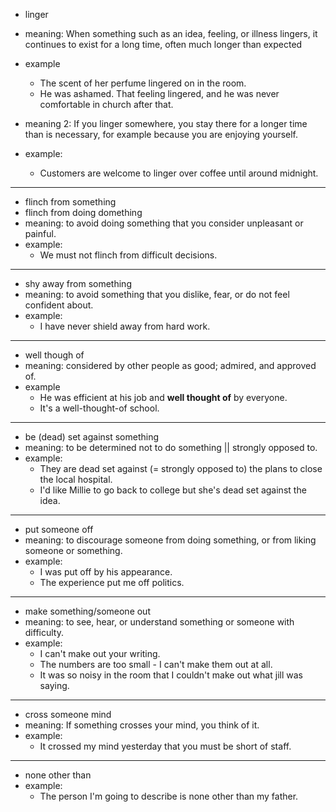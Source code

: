 - linger
- meaning: When something such as an idea, feeling, or illness lingers, it continues to exist for a long time, often much longer than expected
- example
    - The scent of her perfume lingered on in the room.
    - He was ashamed. That feeling lingered, and he was never comfortable in church after that. 


- meaning 2: If you linger somewhere, you stay there for a longer time than is necessary, for example because you are enjoying yourself.
- example:
    - Customers are welcome to linger over coffee until around midnight.

---
- flinch from something
- flinch from doing domething
- meaning: to avoid doing something that you consider unpleasant or painful.
- example:
    - We must not flinch from difficult decisions.
---
- shy away from something
- meaning: to avoid something that you dislike, fear, or do not feel confident about.
- example:
    - I have never shield away from hard work.
---
- well though of
- meaning: considered by other people as good; admired, and approved of.
- example
    - He was efficient at his job and **well thought of** by everyone.
    - It's a well-thought-of school.

---
- be (dead) set against something
- meaning: to be determined not to do something || strongly opposed to.
- example:
    - They are dead set against (= strongly opposed to) the plans to close the local hospital.
    - I'd like Millie to go back to college but she's dead set against the idea.

---
- put someone off
- meaning: to discourage someone from doing something, or from liking someone or something.
- example:
    - I was put off by his appearance.
    - The experience put me off politics.

---
- make something/someone out
- meaning: to see, hear, or understand something or someone with difficulty.
- example:
    - I can't make out your writing.
    - The numbers are too small - I can't make them out at all.
    - It was so noisy in the room that I couldn't make out what jill was saying.

--- 
- cross someone mind
- meaning: If something crosses your mind, you think of it.
- example: 
    - It crossed my mind yesterday that you must be short of staff.

---
- none other than
- example:
    - The person I'm going to describe is none other than my father.